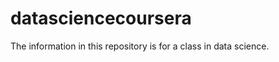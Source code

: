 datasciencecoursera
===================
The information in this repository is for a class in data science.
